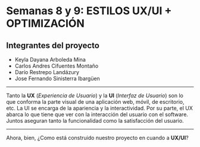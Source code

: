 # Semanas 8 y 9: ESTILOS UX/UI + OPTIMIZACIÓN

## Integrantes del proyecto

- Keyla Dayana Arboleda Mina
- Carlos Andres Cifuentes Montaño
- Darío Restrepo Landázury
- Jose Fernando Sinisterra Ibargüen

---

Tanto la **UX** (*Experiencia de Usuario*) y la **UI** (*Interfaz de Usuario*) son lo que conforma la parte visual de una aplicación web, móvil, de escritorio, etc. La UI se encarga de la apariencia y la interactividad. Por su parte, el UX abarca lo que tiene que ver con la interacción del usuario con el software. Juntos aseguran tanto la funcionalidad como la satisfacción del usuario.

---

Ahora, bien, ¿Como está construido nuestro proyecto en cuando a **UX/UI**?
